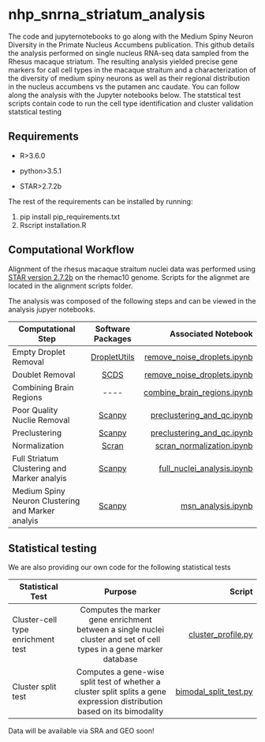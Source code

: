 # nhp_snrna_striatum_analysis

The code and jupyternotebooks to go along with the Medium Spiny Neuron Diversity in the Primate Nucleus Accumbens publication. This github details the analysis performed on single nucleus RNA-seq data sampled from the Rhesus macaque striatum. The resulting analysis yielded precise gene markers for call cell types in the macaque straitum and a characterization of the diversity of medium spiny neurons as well as their regional distribution in the nucleus accumbens vs the putamen anc caudate. You can follow along the analysis with the Jupyter notebooks below. The statstical test scripts contain code to run the cell type identification and cluster validation statstical testing

## Requirements 

* R>3.6.0

* python>3.5.1

* STAR>2.7.2b

The rest of the requirements can be installed by running:

1. pip install pip_requirements.txt
2. Rscript installation.R

## Computational Workflow

Alignment of the rhesus macaque straitum nuclei data was performed using [STAR version 2.7.2b](https://github.com/alexdobin/STAR) on the rhemac10 genome.
Scripts for the alignmet are located in the alignment scripts folder.

The analysis was composed of the following steps and can be viewed in the analysis jupyer notebooks.

| Computational Step   | Software Packages  | Associated Notebook  |
| ------------- |:-------------:| -----:|
| Empty Droplet Removal   | [DropletUtils](https://bioconductor.org/packages/release/bioc/html/DropletUtils.html) | [remove_noise_droplets.ipynb](https://github.com/pfenninglab/nhp_snrna_striatum_analysis/blob/master/analysis/remove_noise_droplets.ipynb) |
| Doublet Removal    | [SCDS]( https://bioconductor.org/packages/release/bioc/html/scds.html)   |   [remove_noise_droplets.ipynb](https://github.com/pfenninglab/nhp_snrna_striatum_analysis/blob/master/analysis/remove_noise_droplets.ipynb) |
| Combining Brain Regions  | ----  |   [combine_brain_regions.ipynb](https://github.com/pfenninglab/nhp_snrna_striatum_analysis/blob/master/analysis/combine_brain_regions.ipynb) |
| Poor Quality Nuclie Removal | [Scanpy](https://scanpy.readthedocs.io/en/stable/)     |   [preclustering_and_qc.ipynb](https://github.com/pfenninglab/nhp_snrna_striatum_analysis/blob/master/analysis/preclustering_and_qc.ipynb) |
| Preclustering | [Scanpy](https://scanpy.readthedocs.io/en/stable/)    |    [preclustering_and_qc.ipynb](https://github.com/pfenninglab/nhp_snrna_striatum_analysis/blob/master/analysis/preclustering_and_qc.ipynb) |
| Normalization | [Scran](https://bioconductor.org/packages/release/bioc/html/scran.html)     |    [scran_normalization.ipynb](https://github.com/pfenninglab/nhp_snrna_striatum_analysis/blob/master/analysis/scran_normalization.ipynb) |
| Full Striatum Clustering and Marker analyis|  [Scanpy](https://scanpy.readthedocs.io/en/stable/)    |  [full_nuclei_analysis.ipynb](https://github.com/pfenninglab/nhp_snrna_striatum_analysis/blob/master/analysis/full_nuclei_analysis.ipynb)   |
| Medium Spiny Neuron Clustering and Marker analyis|  [Scanpy](https://scanpy.readthedocs.io/en/stable/)    |  [msn_analysis.ipynb](https://github.com/pfenninglab/nhp_snrna_striatum_analysis/blob/master/analysis/msn_analysis.ipynb)   |

## Statistical testing

We are also providing our own code for the following statistical tests 

| Statistical Test  | Purpose | Script  |
| ------------- |:-------------:| -----:|
|Cluster-cell type enrichment test | Computes the marker gene enrichment between a single nuclei cluster and set of cell types in a gene marker database | [cluster_profile.py](https://github.com/pfenninglab/nhp_snrna_striatum_analysis/tree/master/src/cluster_profile.py) |
|Cluster split test | Computes a gene-wise split test of whether a cluster split splits a gene expression distribution based on its bimodality | [bimodal_split_test.py](https://github.com/pfenninglab/nhp_snrna_striatum_analysis/tree/master/src/bimodal_split_test.py) |




Data will be available via SRA and GEO soon!




